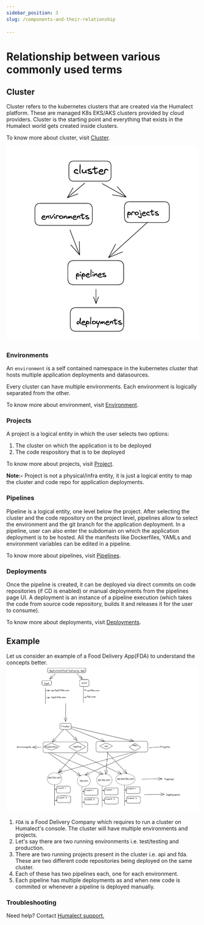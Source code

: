 ```yaml
---
sidebar_position: 3
slug: /components-and-their-relationship

---
```


# Relationship between various commonly used terms

## Cluster
Cluster refers to the kubernetes clusters that are created via the Humalect platform. These are managed K8s EKS/AKS clusters provided by cloud providers. Cluster is the starting point and everything that exists in the Humalect world gets created inside clusters.

To know more about cluster, visit [Cluster](https://docs.humalect.com/en/Cluster/Cluster).

![image.png](./../static/img/components-relationship.png)

### Environments
An `environment` is a self contained namespace in the kubernetes cluster that hosts multiple application deployments and datasources.

Every cluster can have multiple environments. Each environment is logically separated from the other.

To know more about environment, visit [Environment](https://docs.humalect.com/en/EnvironmentPageOverview).

### Projects

A project is a logical entity in which the user selects two options:
1. The cluster on which the application is to be deployed
2. The code respository that is to be deployed

To know more about projects, visit [Project](https://docs.humalect.com/en/ProjectPageOverview).

<b>Note:-</b> Project is not a physical/infra entity, it is just a logical entity to map the cluster and code repo for application deployments.

### Pipelines
Pipeline is a logical entity, one level below the project. After selecting the cluster and the code repository on the project level, pipelines allow to select the environment and the git branch for the application deployment. In a pipeline, user can also enter the subdomain on which the application deployment is to be hosted. All the manifests like Dockerfiles, YAMLs and environment variables can be edited in a pipeline.

To know more about pipelines, visit [Pipelines](https://docs.humalect.com/en/pipelineOverview).

### Deployments
Once the pipeline is created, it can be deployed via direct commits on code repositories (if CD is enabled) or manual deployments from the pipelines page UI. A deployment is an instance of a pipeline execution (which takes the code from source code repository, builds it and releases it for the user to consume).

To know more about deployments, visit [Deployments](https://docs.humalect.com/en/deploymentPage).

## Example
Let us consider an example of a Food Delivery App(FDA) to understand the concepts better.
![relationsip-example.png](./../static/img/relationship-example.png)
1. `FDA` is a Food Delivery Company which requires to run a cluster on Humalect's console. The cluster will have multiple environments and projects.
2. Let's say there are two running environments i.e. test/testing and production.
3. There are two running projects present in the cluster i.e. api and fda. These are two different code repositories being deployed on the same cluster.
4. Each of these has two pipelines each, one for each environment.
5. Each pipeline has multiple deployments as and when new code is commited or whenever a pipeline is deployed manually.


### Troubleshooting
Need help? Contact [Humalect support.](https://humalect.com/)
